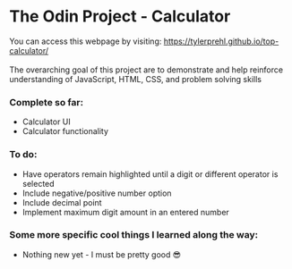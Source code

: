 # The Odin Project - Calculator
You can access this webpage by visiting: https://tylerprehl.github.io/top-calculator/
<br><br>
The overarching goal of this project are to demonstrate and help reinforce understanding of JavaScript, HTML, CSS, and problem solving skills

### Complete so far:
<ul>
<li>Calculator UI
<li>Calculator functionality
</ul>

### To do:
<ul>
<li>Have operators remain highlighted until a digit or different operator is selected</li>
<li>Include negative/positive number option</li>
<li>Include decimal point</li>
<li>Implement maximum digit amount in an entered number</li>
</ul>

### Some more specific cool things I learned along the way:
<ul>
<li>Nothing new yet - I must be pretty good &#x1F60E;</li>
</ul>
